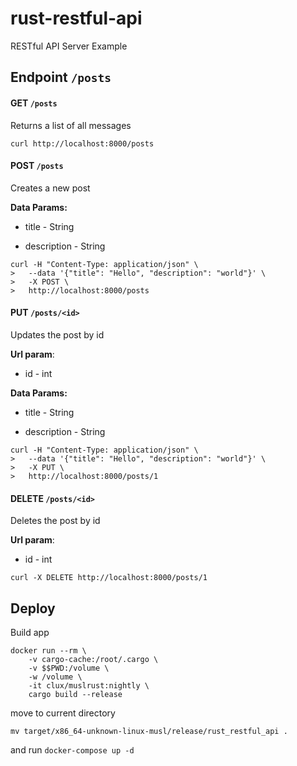 # rust-restful-api

RESTful API Server Example

## Endpoint `/posts`  

#### GET `/posts` 

Returns a list of all messages

`curl http://localhost:8000/posts`

#### POST `/posts`

Creates a new post

**Data Params:**

- title - String

- description - String

```
curl -H "Content-Type: application/json" \
>   --data '{"title": "Hello", "description": "world"}' \
>   -X POST \
>   http://localhost:8000/posts
```

#### PUT `/posts/<id>`

Updates the post by id

**Url param**: 

- id - int

**Data Params:**

- title - String

- description - String

```
curl -H "Content-Type: application/json" \
>   --data '{"title": "Hello", "description": "world"}' \
>   -X PUT \
>   http://localhost:8000/posts/1
```

#### DELETE `/posts/<id>`

Deletes the post by id

**Url param**: 

- id - int

`curl -X DELETE http://localhost:8000/posts/1`


## Deploy

Build app
```
docker run --rm \
    -v cargo-cache:/root/.cargo \
    -v $$PWD:/volume \
    -w /volume \
    -it clux/muslrust:nightly \
    cargo build --release
```
move to current directory

`mv target/x86_64-unknown-linux-musl/release/rust_restful_api .`

and run `docker-compose up -d`
